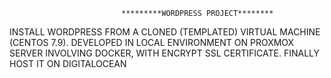 

                             *********WORDPRESS PROJECT********
INSTALL WORDPRESS FROM A CLONED (TEMPLATED) VIRTUAL MACHINE (CENTOS 7.9).
DEVELOPED IN LOCAL ENVIRONMENT ON PROXMOX SERVER INVOLVING DOCKER,  WITH ENCRYPT SSL CERTIFICATE. FINALLY HOST IT ON DIGITALOCEAN
